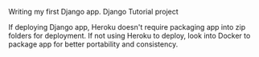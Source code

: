Writing my first Django app. Django Tutorial project

If deploying Django app, Heroku doesn't require packaging app into zip folders for deployment.
If not using Heroku to deploy, look into Docker to package app for better portability and consistency.